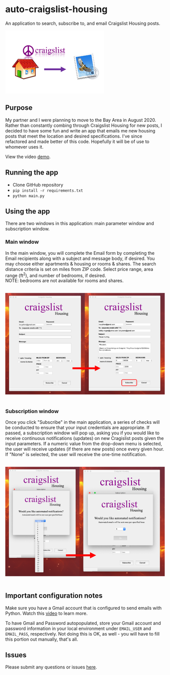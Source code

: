 # auto-craigslist-housing

An application to search, subscribe to, and email Craigslist Housing posts.

<img src="Documentation/craigslist_app.png" alt="Logo" height="200">

## Purpose

My partner and I were planning to move to the Bay Area in August 2020. Rather than constantly combing through Craigslist Housing for new posts, I decided to have some fun and write an app that emails me new housing posts that meet the location and desired specifications. I've since refactored and made better of this code. Hopefully it will be of use to whomever uses it.<br>

View the video <a href="https://i.imgur.com/4D2D3Tz.mp4">demo</a>.

## Running the app

* Clone GitHub repository
* ```pip install -r requirements.txt```
* ```python main.py```

## Using the app

There are two windows in this application: main parameter window and subscription window.<br>

### Main window

In the main window, you will complete the Email form by completing the Email recipients along with a subject and message body, if desired. You may choose either apartments & housing or rooms & shares. The search distance criteria is set on miles from ZIP code. Select price range, area range (ft<sup>2</sup>), and number of bedrooms, if desired.<br>NOTE: bedrooms are not available for rooms and shares.<br><br>

<img src="Documentation/main_app.png" alt="Main" width="800"><br><br>

### Subscription window

Once you click "Subscribe" in the main application, a series of checks will be conducted to ensure that your input credentials are appropriate. If passed, a subscription window will pop up, asking you if you would like to receive continuous notifications (updates) on new Cragislist posts given the input parameters. If a numeric value from the drop-down menu is selected, the user will receive updates (if there are new posts) once every given hour. If "None" is selected, the user will receive the one-time notification.<br><br>

<img src="Documentation/dialog_app.png" alt="Main" width="800"><br><br>

## Important configuration notes

Make sure you have a Gmail account that is configured to send emails with Python. Watch this <a href="https://www.youtube.com/watch?v=D-NYmDWiFjU">video</a> to learn more.

To have Gmail and Password autopopulated, store your Gmail account and password information in your local environment under ```EMAIL_USER``` and ```EMAIL_PASS```, respectively. Not doing this is OK, as well - you will have to fill this portion out manually, that's all.

## Issues

Please submit any questions or issues <a href="https://github.com/irahorecka/auto-craigslist-housing/issues">here</a>.
